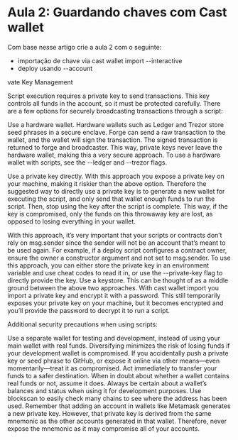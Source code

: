 # Aula 2: Guardando chaves com Cast wallet


Com base nesse artigo crie a aula 2 com o seguinte:


- importação de chave via cast wallet import --interactive
- deploy usando --account

vate Key Management

Script execution requires a private key to send transactions. This key controls all funds in the account, so it must be protected carefully. There are a few options for securely broadcasting transactions through a script:

Use a hardware wallet. Hardware wallets such as Ledger and Trezor store seed phrases in a secure enclave. Forge can send a raw transaction to the wallet, and the wallet will sign the transaction. The signed transaction is returned to forge and broadcaster. This way, private keys never leave the hardware wallet, making this a very secure approach. To use a hardware wallet with scripts, see the --ledger and --trezor flags.

Use a private key directly. With this approach you expose a private key on your machine, making it riskier than the above option. Therefore the suggested way to directly use a private key is to generate a new wallet for executing the script, and only send that wallet enough funds to run the script. Then, stop using the key after the script is complete. This way, if the key is compromised, only the funds on this throwaway key are lost, as opposed to losing everything in your wallet.

With this approach, it’s very important that your scripts or contracts don’t rely on msg.sender since the sender will not be an account that’s meant to be used again. For example, if a deploy script configures a contract owner, ensure the owner a constructor argument and not set to msg.sender.
To use this approach, you can either store the private key in an environment variable and use cheat codes to read it in, or use the --private-key flag to directly provide the key.
Use a keystore. This can be thought of as a middle ground between the above two approaches. With cast wallet import you import a private key and encrypt it with a password. This still temporarily exposes your private key on your machine, but it becomes encrypted and you’ll provide the password to decrypt it to run a script.

Additional security precautions when using scripts:

Use a separate wallet for testing and development, instead of using your main wallet with real funds. Diversifying minimizes the risk of losing funds if your development wallet is compromised.
If you accidentally push a private key or seed phrase to GitHub, or expose it online via other means—even momentarily—treat it as compromised. Act immediately to transfer your funds to a safer destination.
When in doubt about whether a wallet contains real funds or not, assume it does. Always be certain about a wallet’s balances and status when using it for development purposes. Use blockscan to easily check many chains to see where the address has been used.
Remember that adding an account in wallets like Metamask generates a new private key. However, that private key is derived from the same mnemonic as the other accounts generated in that wallet. Therefore, never expose the mnemonic as it may compromise all of your accounts.